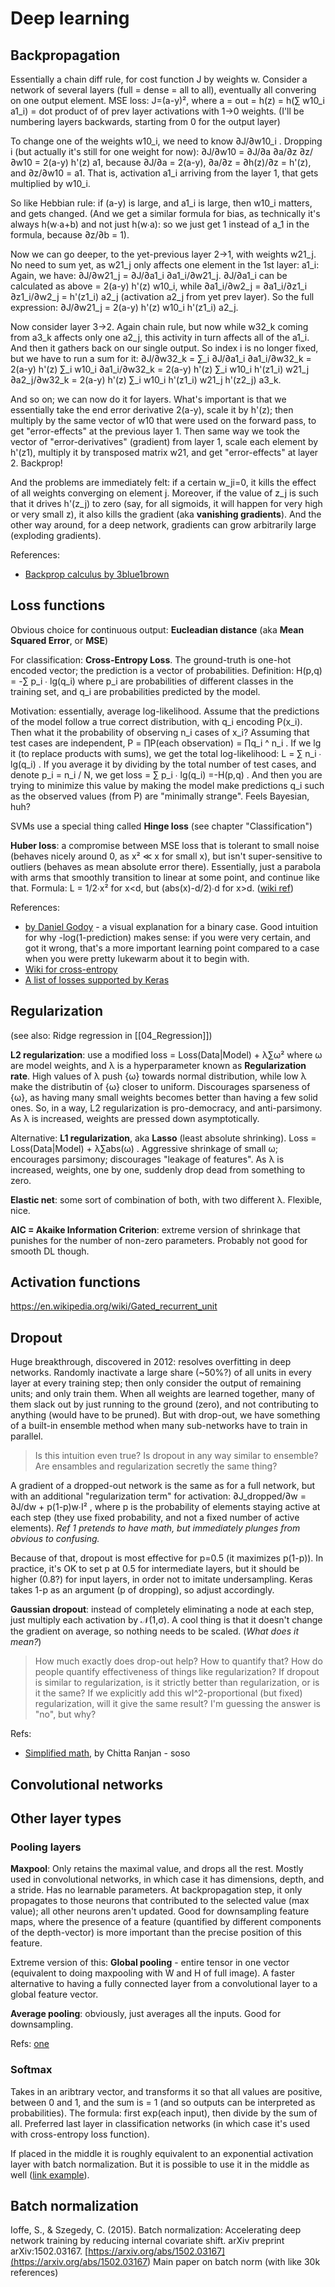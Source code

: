 # Deep learning

## Backpropagation
Essentially a chain diff rule, for cost function J by weights w.
Consider a network of several layers (full = dense = all to all), eventually all convering on one output element. MSE loss: J=(a-y)², where a = out = h(z) = h(∑ w10_i a1_i) = dot product of of prev layer activations with 1→0 weights. (I'll be numbering layers backwards, starting from 0 for the output layer)

To change one of the weights w10_i, we need to know ∂J/∂w10_i . Dropping i (but actually it's still for one weight for now): ∂J/∂w10 = ∂J/∂a ∂a/∂z ∂z/∂w10 = 2(a-y) h'(z) a1,
because ∂J/∂a = 2(a-y),
∂a/∂z = ∂h(z)/∂z = h'(z), and
∂z/∂w10 = a1. That is, activation a1_i arriving from the layer 1, that gets multiplied by w10_i.

So like Hebbian rule: if (a-y) is large, and a1_i is large, then w10_i matters, and gets changed.
(And we get a similar formula for bias, as technically it's always h(w∙a+b) and not just h(w∙a): so we just get 1 instead of a_1 in the formula, because ∂z/∂b = 1).

Now we can go deeper, to the yet-previous layer 2→1, with weights w21_j.
No need to sum yet, as w21_j only affects one element in the 1st layer: a1_i:
Again, we have:
∂J/∂w21_j = ∂J/∂a1_i ∂a1_i/∂w21_j.
∂J/∂a1_i can be calculated as above = 2(a-y) h'(z) w10_i,
while ∂a1_i/∂w2_j = ∂a1_i/∂z1_i ∂z1_i/∂w2_j = h'(z1_i) a2_j (activation a2_j from yet prev layer).
So the full expression: ∂J/∂w21_j = 2(a-y) h'(z) w10_i h'(z1_i) a2_j.

Now consider layer 3→2. Again chain rule, but now while w32_k coming from a3_k affects only one a2_j, this activity in turn affects all of the a1_i. And then it gathers back on our single output. So index i is no longer fixed, but we have to run a sum for it:
∂J/∂w32_k = ∑_i ∂J/∂a1_i ∂a1_i/∂w32_k = 
2(a-y) h'(z) ∑_i w10_i ∂a1_i/∂w32_k = 
2(a-y) h'(z) ∑_i w10_i h'(z1_i) w21_j ∂a2_j/∂w32_k = 
2(a-y) h'(z) ∑_i w10_i h'(z1_i) w21_j h'(z2_j) a3_k.

And so on; we can now do it for layers. What's important is that we essentially take the end error derivative 2(a-y), scale it by h'(z); then multiply by the same vector of  w10 that were used on the forward pass, to get "error-effects" at the previous layer 1. Then same way we took the vector of "error-derivatives" (gradient) from layer 1, scale each element by h'(z1), multiply it by transposed matrix w21, and get "error-effects" at layer 2. Backprop!

And the problems are immediately felt: if a certain w_ji=0, it kills the effect of all weights converging on element j. Moreover, if the value of z_j is such that it drives h'(z_j) to zero (say, for all sigmoids, it will happen for very high or very small z), it also kills the gradient (aka **vanishing gradients**). And the other way around, for a deep network, gradients can grow arbitrarily large (exploding gradients).

References: 
* [Backprop calculus by 3blue1brown](https://www.youtube.com/watch?v=tIeHLnjs5U8&list=PLZHQObOWTQDNU6R1_67000Dx_ZCJB-3pi&index=4)

## Loss functions

Obvious choice for continuous output: **Eucleadian distance** (aka **Mean Squared Error**, or **MSE**)

For classification: **Cross-Entropy Loss**. The ground-truth is one-hot encoded vector; the prediction is a vector of probabilities. Definition: H(p,q) = -∑ p_i ∙ lg(q_i) where p_i are probabilities of different classes in the training set, and q_i are probabilities predicted by the model.

Motivation: essentially, average log-likelihood. Assume that the predictions of the model follow a true correct distribution, with q_i encoding P(x_i). Then what it the probability of observing n_i cases of x_i? Assuming that test cases are independent, P = ∏P(each observation) = ∏q_i ^ n_i . If we lg it (to replace products with sums), we get the total log-likelihood: L = ∑ n_i ∙ lg(q_i) . If you average it by dividing by the total number of test cases, and denote p_i = n_i / N, we get loss = ∑ p_i ∙ lg(q_i) =-H(p,q) . And then you are trying to minimize this value by making the model make predictions q_i such as the observed values (from P) are "minimally strange". Feels Bayesian, huh?

SVMs use a special thing called **Hinge loss** (see chapter "Classification")

**Huber loss**: a compromise between MSE loss that is tolerant to small noise (behaves nicely around 0, as x² ≪ x for small x), but isn't super-sensitive to outliers (behaves as mean absolute error there). Essentially, just a parabola with arms that smoothly transition to linear at some point, and continue like that. Formula: L = 1/2∙x² for x<d, but (abs(x)-d/2)∙d for x>d. ([wiki ref](https://en.wikipedia.org/wiki/Huber_loss))

References:
* [by Daniel Godoy](https://towardsdatascience.com/understanding-binary-cross-entropy-log-loss-a-visual-explanation-a3ac6025181a) - a visual explanation for a binary case. Good intuition for why -log(1-prediction) makes sense: if you were very certain, and got it wrong, that's a more important learning point compared to a case when you were pretty lukewarm about it to begin with.
* [Wiki for cross-entropy](https://en.wikipedia.org/wiki/Cross_entropy)
* [A list of losses supported by Keras](https://keras.io/losses/)

## Regularization
(see also: Ridge regression in [[04_Regression]])

**L2 regularization**: use a modified loss = Loss(Data|Model) + λ∑ω² where ω are model weights, and λ is a hyperparameter known as **Regularization rate**. High values of λ push {ω} towards normal distribution, while low λ make the distributin of {ω} closer to uniform. Discourages sparseness of {ω}, as having many small weights becomes better than having a few solid ones. So, in a way, L2 regularization is pro-democracy, and anti-parsimony. As λ is increased, weights are pressed down asymptotically.

Alternative: **L1 regularization**, aka **Lasso** (least absolute shrinking). Loss = Loss(Data|Model) +  λ∑abs(ω) . Aggressive shrinkage of small ω; encourages parsimony; discourages "leakage of features". As λ is increased, weights, one by one, suddenly drop dead from something to zero.

**Elastic net**: some sort of combination of both, with two different λ. Flexible, nice.

**AIC = Akaike Information Criterion**: extreme version of shrinkage that punishes for the number of non-zero parameters. Probably not good for smooth DL though.

## Activation functions

https://en.wikipedia.org/wiki/Gated_recurrent_unit

## Dropout
Huge breakthrough, discovered in 2012: resolves overfitting in deep networks. Randomly inactivate a large share (~50%?) of all units in every layer at every training step; then only consider the output of remaining units; and only train them. When all weights are learned together, many of them slack out by just running to the ground (zero), and not contributing to anything (would have to be pruned). But with drop-out, we have something of a built-in ensemble method when many sub-networks have to train in parallel.

> Is this intuition even true? Is dropout in any way similar to ensemble? Are ensambles and regularization secretly the same thing?

A gradient of a dropped-out network is the same as for a full network, but with an additional "regularization term" for activation: ∂J_dropped/∂w = ∂J/dw + p(1-p)w∙I² , where p is the probability of elements staying active at each step (they use fixed probability, and not a fixed number of active elements). _Ref 1 pretends to have math, but immediately plunges from obvious to confusing._

Because of that, dropout is most effective for p=0.5 (it maximizes p(1-p)). In practice, it's OK to set p at 0.5 for intermediate layers, but it should be higher (0.8?) for input layers, in order not to imitate undersampling. Keras takes 1-p as an argument (p of dropping), so adjust accordingly.

**Gaussian dropout**: instead of completely eliminating a node at each step, just multiply each activation by 𝒩(1,σ). A cool thing is that it doesn't change the gradient on average, so nothing needs to be scaled. (_What does it mean?_)

> How much exactly does drop-out help? How to quantify that? How do people quantify effectiveness of things like regularization? If dropout is similar to regularization, is it strictly better than regularization, or is it the same? If we explicitly add this wI^2-proportional (but fixed) regularization, will it give the same result? I'm guessing the answer is "no", but why?

Refs:
* [Simplified math](https://towardsdatascience.com/simplified-math-behind-dropout-in-deep-learning-6d50f3f47275), by Chitta Ranjan - soso

## Convolutional networks

## Other layer types

### Pooling layers
**Maxpool**: Only retains the maximal value, and drops all the rest. Mostly used in convolutional networks, in which case it has dimensions, depth, and a stride. Has no learnable parameters. At backpropagation step, it only propagates to those neurons that contributed to the selected value (max value); all other neurons aren't updated. Good for downsampling feature maps, where the presence of a feature (quantified by different components of the depth-vector) is more important than the precise position of this feature.

Extreme version of this: **Global pooling** - entire tensor in one vector (equivalent to doing maxpooling with W and H of full image). A faster alternative to having a fully connected layer from a convolutional layer to a global feature vector.

**Average pooling**: obviously, just averages all the inputs. Good for downsampling.

Refs: [one](https://machinelearningmastery.com/pooling-layers-for-convolutional-neural-networks/)

### Softmax
Takes in an aribtrary vector, and transforms it so that all values are positive, between 0 and 1, and the sum is = 1 (and so outputs can be interpreted as probabilities). The formula: first exp(each input), then divide by the sum of all. Preferred last layer in classification networks (in which case it's used with cross-entropy loss function).

If placed in the middle it is roughly equivalent to an exponential activation layer with batch normalization. But it is possible to use it in the middle as well ([link example](https://github.com/gorobei9/jtest/blob/master/machine-learning/MNIST%20for%20Crazy%20People.ipynb)).

## Batch normalization

Ioffe, S., & Szegedy, C. (2015). Batch normalization: Accelerating deep network training by reducing internal covariate shift. arXiv preprint arXiv:1502.03167.
[https://arxiv.org/abs/1502.03167](<https://arxiv.org/abs/1502.03167>)
Main paper on batch norm (with like 30k references)